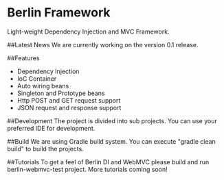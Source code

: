 # Berlin Framework
Light-weight Dependency Injection and MVC Framework. 

##Latest News
We are currently working on the version 0.1 release.

##Features
* Dependency Injection
* IoC Container
* Auto wiring beans
* Singleton and Prototype beans
* Http POST and GET request support
* JSON request and response support

##Development
The project is divided into sub projects. You can use your preferred IDE for development.

##Build
We are using Gradle build system. You can execute "gradle clean build" to build the projects.

##Tutorials
To get a feel of Berlin DI and WebMVC please build and run berlin-webmvc-test project.
More tutorials coming soon!
